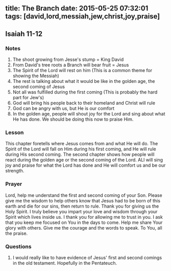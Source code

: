 title: The Branch
date: 2015-05-25 07:32:01
tags: [david,lord,messiah,jew,christ,joy,praise]
---

## Isaiah 11-12

### Notes

1. The shoot growing from Jesse's stump = King David
2. From David's tree roots a Branch will bear fruit = Jesus
3. The Spirit of the Lord will rest on him (This is a common theme for showing the Messiah)
4. The rest is talking about what it would be like in the golden age, the second coming of Jesus
5. Not all was fulfilled during the first coming (This is probably the hard part for Jew's)
6. God will bring his people back to their homeland and Christ will rule
7. God can be angry with us, but He is our comfort
8. In the golden age, people will shout joy for the Lord and sing about what He has done. We should be doing this now to praise Him.

### Lesson

This chapter foretells where Jesus comes from and what He will do. The Spirit of the Lord will fall on Him during his first coming, and He will rule during His second coming. The second chapter shows how people will react during the golden age or the second coming of the Lord. ALl will sing joy and praise for what the Lord has done and He will comfort us and be our strength.

### Prayer

Lord, help me understand the first and second coming of your Son. Please give me the wisdom to help others know that Jesus had to be born of this earth and die for our sins, then return to rule. Thank you for giving us the Holy Spirit. I truly believe you impart your love and wisdom through your Spirit which lives inside us. I thank you for allowing me to trust in you. I ask that you keep me focused on You in the days to come. Help me share Your glory with others. Give me the courage and the words to speak. To You, all the praise.

### Questions

1. I would really like to have evidence of Jesus' first and second comings in the old testament. Hopefully in the Pentateuch.
